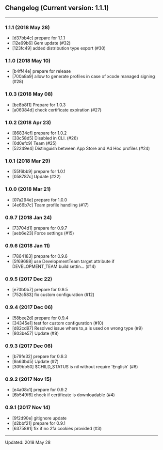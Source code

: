 ## Changelog (Current version: 1.1.1)

-----------------

### 1.1.1 (2018 May 28)

* [d37bb4c] prepare for 1.1.1
* [12e69b6] Gem update (#32)
* [123fc49] added distribution type export (#30)

### 1.1.0 (2018 May 10)

* [b4ff44e] prepare for release
* [700a8a9] allow to generate profiles in case of xcode managed signing (#28)

### 1.0.3 (2018 May 08)

* [bc8b8f1] Prepare for 1.0.3
* [a06084d] check certificate expiration (#27)

### 1.0.2 (2018 Apr 23)

* [86834cf] prepare for 1.0.2
* [33c58d5] Disabled in CLI. (#26)
* [0d0efc9] Team (#25)
* [52249e4] Distinguish between App Store and Ad Hoc profiles (#24)

### 1.0.1 (2018 Mar 29)

* [55f6bb9] prepare for 1.0.1
* [058787c] Update (#22)

### 1.0.0 (2018 Mar 21)

* [07a294e] prepare for 1.0.0
* [4e66b7c] Team profile handling (#17)

### 0.9.7 (2018 Jan 24)

* [73704d1] prepare for 0.9.7
* [aeb6e23] Force settings (#15)

### 0.9.6 (2018 Jan 11)

* [7864183] prepare for 0.9.6
* [5f69688] use DevelopmentTeam target attribute if DEVELOPMENT_TEAM build settin… (#14)

### 0.9.5 (2017 Dec 22)

* [e70b0b7] prepare for 0.9.5
* [752c583] fix custom configuration (#12)

### 0.9.4 (2017 Dec 06)

* [58bee2d] prepare for 0.9.4
* [34345e1] test for custom configuration (#10)
* [d82cd97] Resolved issue where to_a is used on wrong type (#9)
* [803be57] Update (#8)

### 0.9.3 (2017 Dec 06)

* [b79fe32] prepare for 0.9.3
* [9a63bd5] Update (#7)
* [309bb50] $CHILD_STATUS is nil without require 'English' (#6)

### 0.9.2 (2017 Nov 15)

* [e4a08c1] prepare for 0.9.2
* [6b549f6] check if certificate is downloadable (#4)

### 0.9.1 (2017 Nov 14)

* [9f2d90e] gitignore update
* [d2bbf21] prepare for 0.9.1
* [6375881] fix if no 2fa cookies provided (#3)

-----------------

Updated: 2018 May 28